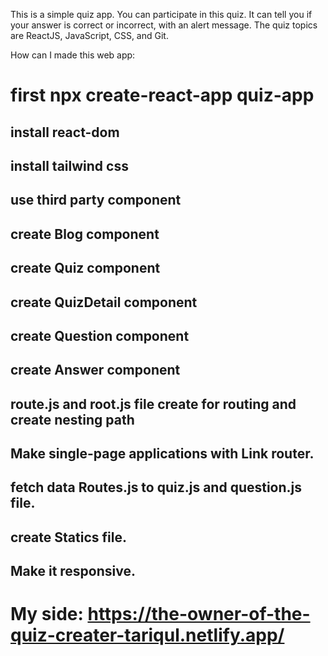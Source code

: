 
This is a simple quiz app. You can participate in this quiz. It can tell you if your answer is correct or incorrect, with an alert message. The quiz topics are ReactJS, JavaScript, CSS, and Git.


How can I made this web app:
# first npx create-react-app quiz-app

## install react-dom 
## install tailwind css
## use third party component
## create Blog component
## create Quiz component
## create QuizDetail component
## create Question component
## create Answer component
## route.js and root.js file create for routing and create nesting path
## Make single-page applications with Link router. 
## fetch data Routes.js to quiz.js and question.js file.
## create Statics file.
## Make it responsive.

# My side: https://the-owner-of-the-quiz-creater-tariqul.netlify.app/


